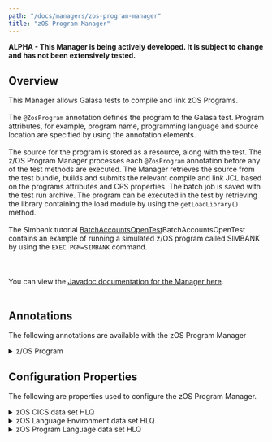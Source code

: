 ```yaml
---
path: "/docs/managers/zos-program-manager"
title: "zOS Program Manager"
---
```


**ALPHA - This Manager is being actively developed. It is subject to change and has not been extensively tested.**

## Overview
This Manager allows Galasa tests to compile and link zOS Programs.<br><br>  The <code>@ZosProgram</code> annotation defines the program to the Galasa test. Program attributes, for example, program name, programming language and source location are specified by using the annotation  elements. <br><br> The source for the program is stored as a resource, along with the test. The z/OS Program Manager processes  each <code>@ZosProgram</code> annotation before any of the test methods are executed. The Manager  retrieves the source from the test bundle, builds and submits the relevant compile and link JCL based on  the programs attributes and CPS properties. The batch job is saved with the test run archive. The  program can be executed in the test by retrieving the library containing the load module by using  the <code>getLoadLibrary()</code> method. <br><br>  The Simbank tutorial <a href="/docs/running-simbank-tests/batch-accounts-open-test">BatchAccountsOpenTest</a>BatchAccountsOpenTest  contains an example of running a simulated z/OS program called SIMBANK by using the <code>EXEC PGM=SIMBANK</code> command. <br><br> <br><br> You can view the <a href="https://javadoc.galasa.dev/" target="_blank" rel="noopener noreferrer">Javadoc documentation for the Manager here</a>. <br><br>


## Annotations

The following annotations are available with the zOS Program Manager
<details>
<summary>z/OS Program</summary>

| Annotation: | z/OS Program |
| --------------------------------------- | :------------------------------------- |
| Name: | @ZosProgram |
| Description: | The <code>@ZosProgram</code> annotation requests the z/OS Program Manager to Compile and Bind a program on a z/OS image.  The test can request multiple z/OS Program instances |
| Attribute: `name` |  The program name |
| Attribute: `location` |  Path to the location of the program source in the Galasa test bundle. This can be either the full path including the file name or the directory containing the source with the name specified in the name attribute with the extension specified in the language attribute.  |
| Attribute: `language` |  The programming language. See <a href="https://javadoc-snapshot.galasa.dev/ZosProgram/Language.html" target="_blank">ZosProgram.Language</a> |
| Attribute: `isCics` |  Is a CICS program. |
| Attribute: `loadlib` |  The load module data set name |
| Attribute: `imageTag` |  The <code>imageTag</code> is used to identify the z/OS image. |
| Syntax: | @ZosImage(imageTag="A")<br> public IZosImage zosImageA;<br> @ZosProgram(imageTag="A")<br> public IZosProgram zosProgramA;<br></code> |
| Notes: | The <code>IZosProgram</code> interface has a number of methods to manage the zOS Program. See <a href="https://javadoc-snapshot.galasa.dev/dev/galasa/zosprogram/ZosProgram.html" target="_blank">ZosProgram</a> and <a href="https://javadoc-snapshot.galasa.dev/dev/galasa/zosprogram/IZosProgram.html" target="_blank">IZosProgram</a> to find out more. |

</details>




## Configuration Properties

The following are properties used to configure the zOS Program Manager.
 
<details>
<summary>zOS CICS data set HLQ</summary>

| Property: | zOS CICS data set HLQ |
| --------------------------------------- | :------------------------------------- |
| Name: | zosprogram.cics.[imageid].dataset.hlq |
| Description: | zOS CICS data set High Level Qualifier |
| Required:  | No |
| Default value: | COBOL: CICS |
| Valid values: | $validValues |
| Examples: | <code>zosprogram.cics.MVSA.dataset.hlq=CICS</code><br> <code>zosprogram.cics.default.dataset.hlq=SYS1,CICS</code> |

</details>
 
<details>
<summary>zOS Language Environment data set HLQ</summary>

| Property: | zOS Language Environment data set HLQ |
| --------------------------------------- | :------------------------------------- |
| Name: | zosprogram.le.[imageid].dataset.hlq |
| Description: | zOS Language Environment data set High Level Qualifier |
| Required:  | No |
| Default value: | CEE |
| Valid values: | $validValues |
| Examples: | <code>zosprogram.le.MVSA.dataset.hlq=CEE</code><br> <code>zosprogram.le.dataset.hlq=SYS1.LE,CEE</code> |

</details>
 
<details>
<summary>zOS Program Language data set HLQ</summary>

| Property: | zOS Program Language data set HLQ |
| --------------------------------------- | :------------------------------------- |
| Name: | zosprogram.[language].[imageid].dataset.hlq |
| Description: | zOS Program Language data set High Level Qualifier |
| Required:  | No |
| Default value: | COBOL: IGY.V6R3M0 |
| Valid values: | $validValues |
| Examples: | <code>zosprogram.cobol.MVSA.dataset.hlq=IGY.V6R3M0</code><br> <code>zosprogram.cobol.dataset.hlq=SYS1.COBIL,IGY.V6R3M0</code> |

</details>
